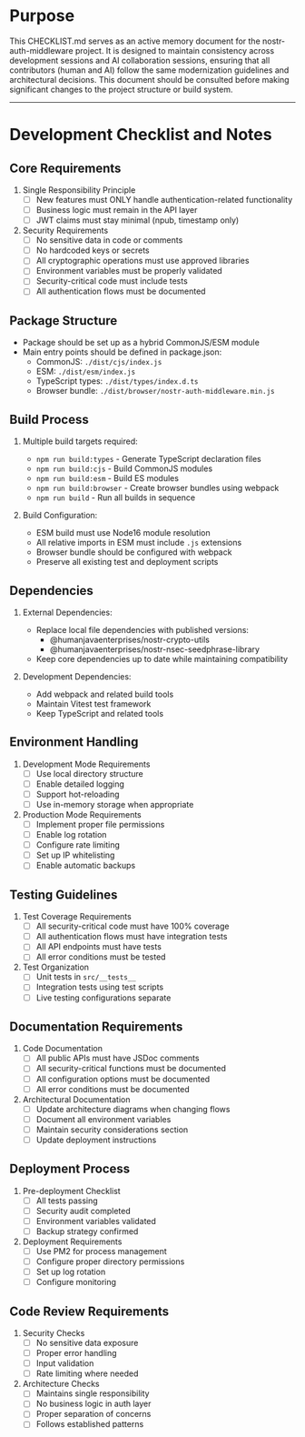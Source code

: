 # Purpose
This CHECKLIST.md serves as an active memory document for the nostr-auth-middleware project. It is designed to maintain consistency across development sessions and AI collaboration sessions, ensuring that all contributors (human and AI) follow the same modernization guidelines and architectural decisions. This document should be consulted before making significant changes to the project structure or build system.

---

# Development Checklist and Notes

## Core Requirements
1. Single Responsibility Principle
   - [ ] New features must ONLY handle authentication-related functionality
   - [ ] Business logic must remain in the API layer
   - [ ] JWT claims must stay minimal (npub, timestamp only)

2. Security Requirements
   - [ ] No sensitive data in code or comments
   - [ ] No hardcoded keys or secrets
   - [ ] All cryptographic operations must use approved libraries
   - [ ] Environment variables must be properly validated
   - [ ] Security-critical code must include tests
   - [ ] All authentication flows must be documented

## Package Structure
- Package should be set up as a hybrid CommonJS/ESM module
- Main entry points should be defined in package.json:
  - CommonJS: `./dist/cjs/index.js`
  - ESM: `./dist/esm/index.js`
  - TypeScript types: `./dist/types/index.d.ts`
  - Browser bundle: `./dist/browser/nostr-auth-middleware.min.js`

## Build Process
1. Multiple build targets required:
   - `npm run build:types` - Generate TypeScript declaration files
   - `npm run build:cjs` - Build CommonJS modules
   - `npm run build:esm` - Build ES modules
   - `npm run build:browser` - Create browser bundles using webpack
   - `npm run build` - Run all builds in sequence

2. Build Configuration:
   - ESM build must use Node16 module resolution
   - All relative imports in ESM must include `.js` extensions
   - Browser bundle should be configured with webpack
   - Preserve all existing test and deployment scripts

## Dependencies
1. External Dependencies:
   - Replace local file dependencies with published versions:
     - @humanjavaenterprises/nostr-crypto-utils
     - @humanjavaenterprises/nostr-nsec-seedphrase-library
   - Keep core dependencies up to date while maintaining compatibility

2. Development Dependencies:
   - Add webpack and related build tools
   - Maintain Vitest test framework
   - Keep TypeScript and related tools

## Environment Handling
1. Development Mode Requirements
   - [ ] Use local directory structure
   - [ ] Enable detailed logging
   - [ ] Support hot-reloading
   - [ ] Use in-memory storage when appropriate

2. Production Mode Requirements
   - [ ] Implement proper file permissions
   - [ ] Enable log rotation
   - [ ] Configure rate limiting
   - [ ] Set up IP whitelisting
   - [ ] Enable automatic backups

## Testing Guidelines
1. Test Coverage Requirements
   - [ ] All security-critical code must have 100% coverage
   - [ ] All authentication flows must have integration tests
   - [ ] All API endpoints must have tests
   - [ ] All error conditions must be tested

2. Test Organization
   - [ ] Unit tests in `src/__tests__`
   - [ ] Integration tests using test scripts
   - [ ] Live testing configurations separate

## Documentation Requirements
1. Code Documentation
   - [ ] All public APIs must have JSDoc comments
   - [ ] All security-critical functions must be documented
   - [ ] All configuration options must be documented
   - [ ] All error conditions must be documented

2. Architectural Documentation
   - [ ] Update architecture diagrams when changing flows
   - [ ] Document all environment variables
   - [ ] Maintain security considerations section
   - [ ] Update deployment instructions

## Deployment Process
1. Pre-deployment Checklist
   - [ ] All tests passing
   - [ ] Security audit completed
   - [ ] Environment variables validated
   - [ ] Backup strategy confirmed

2. Deployment Requirements
   - [ ] Use PM2 for process management
   - [ ] Configure proper directory permissions
   - [ ] Set up log rotation
   - [ ] Configure monitoring

## Code Review Requirements
1. Security Checks
   - [ ] No sensitive data exposure
   - [ ] Proper error handling
   - [ ] Input validation
   - [ ] Rate limiting where needed

2. Architecture Checks
   - [ ] Maintains single responsibility
   - [ ] No business logic in auth layer
   - [ ] Proper separation of concerns
   - [ ] Follows established patterns
